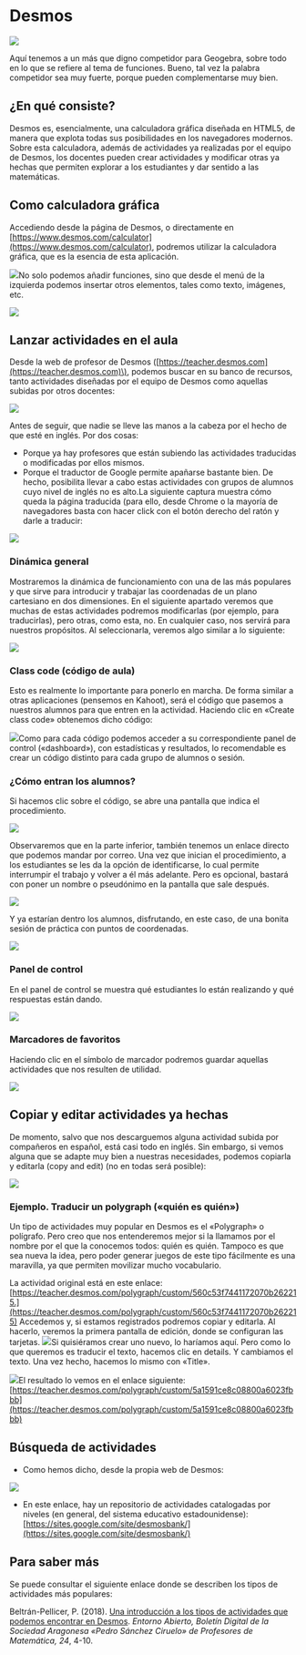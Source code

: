 # Desmos

![](/otros-recursos/assets/logodesmos.png)

Aquí tenemos a un más que digno competidor para Geogebra, sobre todo en lo que se refiere al tema de funciones. Bueno, tal vez la palabra competidor sea muy fuerte, porque pueden complementarse muy bien.

## ¿En qué consiste?

Desmos es, esencialmente, una calculadora gráfica diseñada en HTML5, de manera que explota todas sus posibilidades en los navegadores modernos. Sobre esta calculadora, además de actividades ya realizadas por el equipo de Desmos, los docentes pueden crear actividades y modificar otras ya hechas que permiten explorar a los estudiantes y dar sentido a las matemáticas.

## Como calculadora gráfica

Accediendo desde la página de Desmos, o directamente en [https://www.desmos.com/calculator](https://www.desmos.com/calculator), podremos utilizar la calculadora gráfica, que es la esencia de esta aplicación.

![](/otros-recursos/assets/desmos15.png)No solo podemos añadir funciones, sino que desde el menú de la izquierda podemos insertar otros elementos, tales como texto, imágenes, etc.

![](/otros-recursos/assets/desmos16.png)

## Lanzar actividades en el aula

Desde la web de profesor de Desmos \([https://teacher.desmos.com](https://teacher.desmos.com)\), podemos buscar en su banco de recursos, tanto actividades diseñadas por el equipo de Desmos como aquellas subidas por otros docentes:

![](/otros-recursos/assets/searchdesmos.png)

Antes de seguir, que nadie se lleve las manos a la cabeza por el hecho de que esté en inglés. Por dos cosas:

* Porque ya hay profesores que están subiendo las actividades traducidas o modificadas por ellos mismos.
* Porque el traductor de Google permite apañarse bastante bien. De hecho, posibilita llevar a cabo estas actividades con grupos de alumnos cuyo nivel de inglés no es alto.La siguiente captura muestra cómo queda la página traducida \(para ello, desde Chrome o la mayoría de navegadores basta con hacer click con el botón derecho del ratón y darle a traducir:

![](/otros-recursos/desmos-a.png)

### Dinámica general

Mostraremos la dinámica de funcionamiento con una de las más populares y que sirve para introducir y trabajar las coordenadas de un plano cartesiano en dos dimensiones. En el siguiente apartado veremos que muchas de estas actividades podremos modificarlas \(por ejemplo, para traducirlas\), pero otras, como esta, no. En cualquier caso, nos servirá para nuestros propósitos. Al seleccionarla, veremos algo similar a lo siguiente:

![](/otros-recursos/assets/desmos04.png)

### Class code \(código de aula\)

Esto es realmente lo importante para ponerlo en marcha. De forma similar a otras aplicaciones \(pensemos en Kahoot\), será el código que pasemos a nuestros alumnos para que entren en la actividad. Haciendo clic en «Create class code» obtenemos dicho código:

![](/otros-recursos/assets/desmos10.png)Como para cada código podemos acceder a su correspondiente panel de control \(«dashboard»\), con estadísticas y resultados, lo recomendable es crear un código distinto para cada grupo de alumnos o sesión.

### ¿Cómo entran los alumnos?

Si hacemos clic sobre el código, se abre una pantalla que indica el procedimiento.

![](/otros-recursos/assets/desmos11.png)

Observaremos que en la parte inferior, también tenemos un enlace directo que podemos mandar por correo. Una vez que inician el procedimiento, a los estudiantes se les da la opción de identificarse, lo cual permite interrumpir el trabajo y volver a él más adelante. Pero es opcional, bastará con poner un nombre o pseudónimo en la pantalla que sale después.

![](/otros-recursos/assets/desmos12.png)

Y ya estarían dentro los alumnos, disfrutando, en este caso, de una bonita sesión de práctica con puntos de coordenadas.

![](/otros-recursos/assets/desmos13.png)

### Panel de control

En el panel de control se muestra qué estudiantes lo están realizando y qué respuestas están dando.

![](/otros-recursos/assets/desmos14.png)

### Marcadores de favoritos

Haciendo clic en el símbolo de marcador podremos guardar aquellas actividades que nos resulten de utilidad.

![](/otros-recursos/assets/desmos09.png)

## Copiar y editar actividades ya hechas

De momento, salvo que nos descarguemos alguna actividad subida por compañeros en español, está casi todo en inglés. Sin embargo, si vemos alguna que se adapte muy bien a nuestras necesidades, podemos copiarla y editarla \(copy and edit\) \(no en todas será posible\):

![](/otros-recursos/assets/desmos01.png)

### Ejemplo. Traducir un polygraph \(«quién es quién»\)

Un tipo de actividades muy popular en Desmos es el «Polygraph» o polígrafo. Pero creo que nos entenderemos mejor si la llamamos por el nombre por el que la conocemos todos: quién es quién. Tampoco es que sea nueva la idea, pero poder generar juegos de este tipo fácilmente es una maravilla, ya que permiten movilizar mucho vocabulario.

La actividad original está en este enlace: [https://teacher.desmos.com/polygraph/custom/560c53f7441172070b262215.](https://teacher.desmos.com/polygraph/custom/560c53f7441172070b262215) Accedemos y, si estamos registrados podremos copiar y editarla. Al hacerlo, veremos la primera pantalla de edición, donde se configuran las tarjetas. ![](/otros-recursos/assets/demos02.png)Si quisiéramos crear uno nuevo, lo haríamos aquí. Pero como lo que queremos es traducir el texto, hacemos clic en details. Y cambiamos el texto. Una vez hecho, hacemos lo mismo con «Title».

![](/otros-recursos/assets/desmos03.png)El resultado lo vemos en el enlace siguiente: [https://teacher.desmos.com/polygraph/custom/5a1591ce8c08800a6023fbbb](https://teacher.desmos.com/polygraph/custom/5a1591ce8c08800a6023fbbb)

## Búsqueda de actividades

* Como hemos dicho, desde la propia web de Desmos:

![](/otros-recursos/assets/searchdesmos.png)

* En este enlace, hay un repositorio de actividades catalogadas por niveles \(en general, del sistema educativo estadounidense\): [https://sites.google.com/site/desmosbank/](https://sites.google.com/site/desmosbank/)

## Para saber más

Se puede consultar el siguiente enlace donde se describen los tipos de actividades más populares:

Beltrán-Pellicer, P. \(2018\). [Una introducción a los tipos de actividades que podemos encontrar en Desmos](http://personal.unizar.es/pbeltran/files/BeltranPellicer-2018-EA-Desmos.pdf). _Entorno Abierto, Boletín Digital de la Sociedad Aragonesa «Pedro Sánchez Ciruelo» de Profesores de Matemática, 24_, 4-10.



